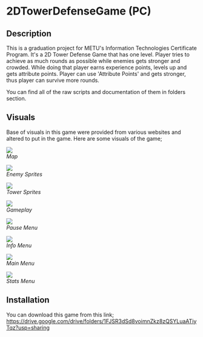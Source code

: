# 2DTowerDefenseGame (PC)
## Description
This is a graduation project for METU's Information Technologies Certificate Program. It's a 2D Tower Defense Game that has one level. Player tries to achieve as much rounds as possible while enemies gets stronger and crowded. While doing that player earns experience points, levels up and gets attribute points. Player can use 'Attribute Points' and gets stronger, thus player can survive more rounds.

You can find all of the raw scripts and documentation of them in folders section.

## Visuals
Base of visuals in this game were provided from various websites and altered to put in the game.
Here are some visuals of the game;

![](https://i.imgur.com/Y9sjb4fl.png)\
*Map*

![](https://i.imgur.com/NM5PhLgm.png)\
*Enemy Sprites*

![](https://i.imgur.com/55qKw4Am.png)\
*Tower Sprites*

![](https://i.imgur.com/AUq7mscl.png)\
*Gameplay*

![](https://i.imgur.com/mSJSHHXl.jpg)\
*Pause Menu*

![](https://i.imgur.com/60fNfcgl.png)\
*Info Menu*

![](https://i.imgur.com/JIk8mQPl.jpg)\
*Main Menu*

![](https://i.imgur.com/qcihwyEl.jpg)\
*Stats Menu*

## Installation
You can download this game from this link;
<https://drive.google.com/drive/folders/1FJSR3dSd8voimnZkz8zQSYLuaATiyTqz?usp=sharing>
